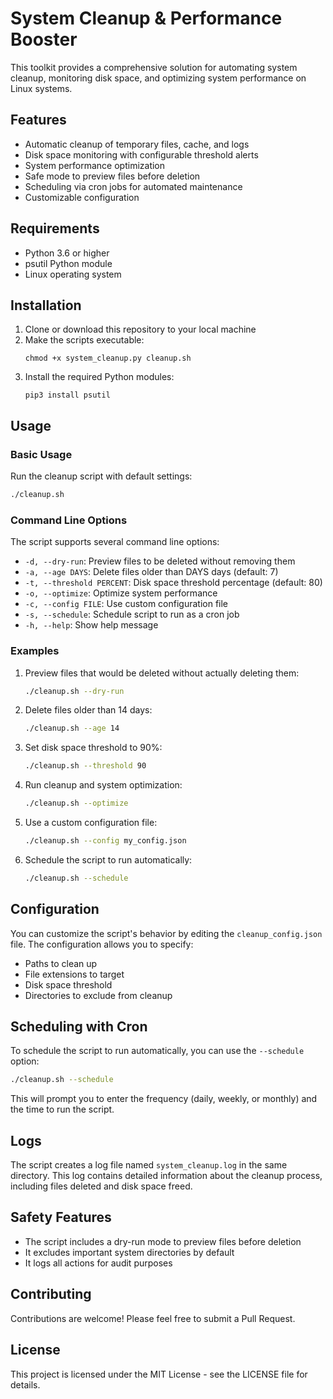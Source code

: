 # System Cleanup & Performance Booster

This toolkit provides a comprehensive solution for automating system cleanup, monitoring disk space, and optimizing system performance on Linux systems.

## Features

- Automatic cleanup of temporary files, cache, and logs
- Disk space monitoring with configurable threshold alerts
- System performance optimization
- Safe mode to preview files before deletion
- Scheduling via cron jobs for automated maintenance
- Customizable configuration

## Requirements

- Python 3.6 or higher
- psutil Python module
- Linux operating system

## Installation

1. Clone or download this repository to your local machine
2. Make the scripts executable:
   ```
   chmod +x system_cleanup.py cleanup.sh
   ```
3. Install the required Python modules:
   ```
   pip3 install psutil
   ```

## Usage

### Basic Usage

Run the cleanup script with default settings:

```bash
./cleanup.sh
```

### Command Line Options

The script supports several command line options:

- `-d, --dry-run`: Preview files to be deleted without removing them
- `-a, --age DAYS`: Delete files older than DAYS days (default: 7)
- `-t, --threshold PERCENT`: Disk space threshold percentage (default: 80)
- `-o, --optimize`: Optimize system performance
- `-c, --config FILE`: Use custom configuration file
- `-s, --schedule`: Schedule script to run as a cron job
- `-h, --help`: Show help message

### Examples

1. Preview files that would be deleted without actually deleting them:
   ```bash
   ./cleanup.sh --dry-run
   ```

2. Delete files older than 14 days:
   ```bash
   ./cleanup.sh --age 14
   ```

3. Set disk space threshold to 90%:
   ```bash
   ./cleanup.sh --threshold 90
   ```

4. Run cleanup and system optimization:
   ```bash
   ./cleanup.sh --optimize
   ```

5. Use a custom configuration file:
   ```bash
   ./cleanup.sh --config my_config.json
   ```

6. Schedule the script to run automatically:
   ```bash
   ./cleanup.sh --schedule
   ```

## Configuration

You can customize the script's behavior by editing the `cleanup_config.json` file. The configuration allows you to specify:

- Paths to clean up
- File extensions to target
- Disk space threshold
- Directories to exclude from cleanup

## Scheduling with Cron

To schedule the script to run automatically, you can use the `--schedule` option:

```bash
./cleanup.sh --schedule
```

This will prompt you to enter the frequency (daily, weekly, or monthly) and the time to run the script.

## Logs

The script creates a log file named `system_cleanup.log` in the same directory. This log contains detailed information about the cleanup process, including files deleted and disk space freed.

## Safety Features

- The script includes a dry-run mode to preview files before deletion
- It excludes important system directories by default
- It logs all actions for audit purposes

## Contributing

Contributions are welcome! Please feel free to submit a Pull Request.

## License

This project is licensed under the MIT License - see the LICENSE file for details.